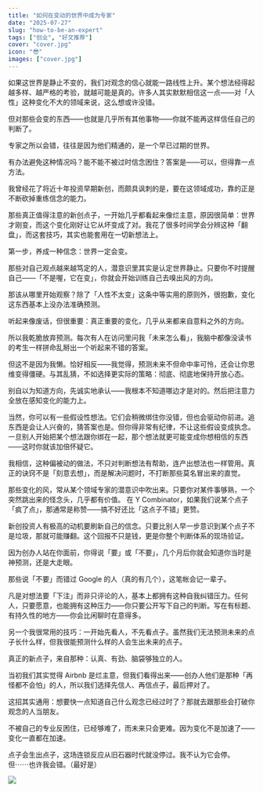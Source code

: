 ```yaml
---
title: "如何在变动的世界中成为专家"
date: "2025-07-27"
slug: "how-to-be-an-expert"
tags: ["创业", "好文推荐"]
cover: "cover.jpg"
icon: "😎"
images: ["cover.jpg"]
---
```

如果这世界是静止不变的，我们对观念的信心就能一路线性上升。某个想法经得起越多样、越严格的考验，就越可能是真的。许多人其实默默相信这一点——对「人性」这种变化不大的领域来说，这么想或许没错。



但对那些会变的东西——也就是几乎所有其他事物——你就不能再这样信任自己的判断了。



专家之所以会错，往往是因为他们精通的，是一个早已过期的世界。



有办法避免这种情况吗？能不能不被过时信念困住？答案是——可以，但得靠一点方法。



我曾经花了将近十年投资早期新创，而颇具讽刺的是，要在这领域成功，靠的正是不断砍掉重练信念的能力。



那些真正值得注意的新创点子，一开始几乎都看起来像烂主意，原因很简单：世界才刚变，而这个变化刚好让它从坏变成了对。我花了很多时间学会分辨这种「翻盘」，而这套技巧，其实也能套用在一切新想法上。



第一步，养成一种信念：世界一定会变。



那些对自己观点越来越笃定的人，潜意识里其实是认定世界静止。只要你不时提醒自己——「不是喔，它在变」，你就会开始训练自己去嗅出风的方向。



那该从哪里开始观察？除了「人性不太变」这条中等实用的原则外，很抱歉，变化这东西基本上没办法准确预测。



听起来像废话，但很重要：真正重要的变化，几乎从来都来自意料之外的方向。



所以我乾脆放弃预测。每次有人在访问里问我「未来怎么看」，我脑中都像没读书的考生一样拼命乱掰出一个听起来不错的答案。



但这不是因为我懒。恰好相反——我觉得，预测未来不但命中率可怜，还会让你思维变得僵硬。与其乱猜，不如选择更实际的策略：彻底、彻底地保持开放心态。



别自以为知道方向，先诚实地承认——我根本不知道哪边才是对的。然后把注意力全放在感知变化的能力上。



当然，你可以有一些假设性想法。它们会稍微绑住你没错，但也会驱动你前进。追东西是会让人兴奋的，猜答案也是。但你得非常有纪律，不让这些假设变成执念。
一旦别人开始把某个想法跟你绑在一起，那个想法就更可能变成你想相信的东西——这时你就该加倍怀疑它。



我相信，这种偏被动的做法，不只对判断想法有帮助，连产出想法也一样管用。真正的诀窍不是「刻意去想」，而是解决问题时，不打断那些莫名冒出来的直觉。



那些变化的风，常从某个领域专家的潜意识中吹出来。只要你对某件事够熟，一个突然跳出来的怪念头，几乎都有价值。
在 Y Combinator，如果我们说某个点子「疯了点」，那通常是称赞——搞不好还比「这点子不错」更赞。



新创投资人有极高的动机要刷新自己的信念。只要比别人早一步意识到某个点子不是垃圾，那就可能赚翻。这个回报不只是钱，更是你整个判断体系的现场验证。



因为创办人站在你面前，你得说「要」或「不要」，几个月后你就会知道你当时是神预测，还是大走眼。



那些说「不要」而错过 Google 的人（真的有几个），这笔帐会记一辈子。



凡是对想法要「下注」而非只评论的人，基本上都拥有这种自我纠错压力。任何人，只要愿意，也能拥有这种压力——你只要公开写下自己的判断。写在有标题、有持久性的地方——你会比闲聊时在意得多。



另一个我很常用的技巧：一开始先看人，不先看点子。虽然我们无法预测未来的点子长什么样，但我很能预测什么样的人会生出未来的点子。



真正的新点子，来自那种：认真、有劲、脑袋够独立的人。



当初我们其实觉得 Airbnb 是烂主意，但我们看得出来——创办人他们是那种「再怪都不会怕」的人，所以我们选择先信人、再信点子，最后押对了。



这招其实通用：想要快一点知道自己什么观念已经过时了？那就去跟那些会打破你观念的人当朋友。



不被自己的专业反困住，已经够难了，而未来只会更难。因为变化不是加速了——变化一直都在加速。



点子会生出点子，这场连锁反应从旧石器时代就没停过。我不认为它会停。
但⋯⋯也许我会错。（最好是）




![](https://prod-files-secure.s3.us-west-2.amazonaws.com/112d0858-5090-4d34-a606-b75eb8d65fd2/46476355-9cf3-4e99-9b7a-3531bc426380/1000202064.png?X-Amz-Algorithm=AWS4-HMAC-SHA256&X-Amz-Content-Sha256=UNSIGNED-PAYLOAD&X-Amz-Credential=ASIAZI2LB4666PJJ5KBH%2F20250811%2Fus-west-2%2Fs3%2Faws4_request&X-Amz-Date=20250811T175058Z&X-Amz-Expires=3600&X-Amz-Security-Token=IQoJb3JpZ2luX2VjELr%2F%2F%2F%2F%2F%2F%2F%2F%2F%2FwEaCXVzLXdlc3QtMiJHMEUCIQCZ2JINYi7kLhOnL9YbN3iMwcQjm6AuMn0l5MSQ3T3jaAIgDP8Bn2z9h84uLUe%2BBWzg5ui%2BNuLC4X7A1ipr37sTtXcqiAQI8v%2F%2F%2F%2F%2F%2F%2F%2F%2F%2FARAAGgw2Mzc0MjMxODM4MDUiDPo2rMlXhqKmwRYUKyrcA8cgk5esOsAKuCkevuUmztj2f0eqSz4%2FNpmHIqAJrrRcN9p8TW%2BtOnYwokXKbILmnZRX7eMh8CEDjzvHRYY6dche3ishQ22%2F1zY0vXYcwatm9%2FXvzXyGwyt44SMxLg%2FEfl%2FHPkYLE43uB8zrWgx3JijLIiIFvsNeAos3gQXFGjq4T01FT97SMzzFFdLdjSlmi6OXp0eHT0XTvx1vDmLbQgxnpu8WhEyGLvZKpsZj73VuRjgeOuXE0H20TA5g8JC%2BGsVcaLFjsxXy%2BqeY4nWm718Xt64pP32Tcn0vGTaTYC%2BKTZ4bxCxKVck48xDuPSGg93a5bJK%2B9gzt79aAmb0X9vV%2BB%2Bx%2B%2BgESrOGqFWUh4FR2WofFb0y90Jf%2BCcuslwFXlyzCLMWJvZe1uFTaJVIFH17bWrDocuvTQNUEd3UIL0xBFz7hFJ74i%2B8BsGOIvgl4yMtd5yRM%2B2ljfQhAcJxXY%2BM8NoO6VkBMZUnH8hhlTZr2s3WlLrV6%2FjVdoYsRuWCl44QWQswdzlLzwo6895mXwaCoMgovIvRIxvt1JRp4bOpVv2lA7F7NNlxutbYC7%2BehfIIQhvOjhX785eYZUnHsV4dioaZ2WE1Iie%2BpO7CMrroRZQOn%2F8NGz2BhpP9HMMLN6MQGOqUBQ74SYIaAsReKM5ec6Ec52MJICVsOqNHwlQ0478l%2B5Eqfugvj0qkkXlTajwB4%2FZOTQTcRvqWecWczt2TN472nfpxLl20Cobkfn3QSQue4lbV7RhuS5FykMooy8w2vTjfHjEMTJMVCJwtaIKbm8rtKrQAN50ms4dWud7SV%2FEbGGjyyOx8X1I9jwmuLcT0YgFAWhhAEBvlh7181CUOwbXLvbli%2F7kVE&X-Amz-Signature=3086bab14f03f18c39ea04de7ac6d033f59a60b004b7d25cce7385341be8ab10&X-Amz-SignedHeaders=host&x-amz-checksum-mode=ENABLED&x-id=GetObject)

